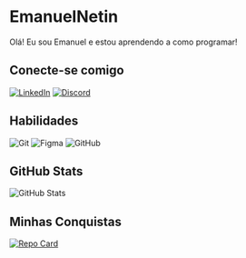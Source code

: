# EmanuelNetin
Olá! Eu sou Emanuel e estou aprendendo a como programar!

## Conecte-se comigo
[![LinkedIn](https://img.shields.io/badge/LinkedIn-0077B5?style=for-the-badge&logo=linkedin&logoColor=white)](https://www.linkedin.com/in/emanuel-neto-6b62132b9/)
[![Discord](https://img.shields.io/badge/Discord-0077B5?style=for-the-badge&logo=discord&logoColor=white)](https://discord.com/channels/@manelnetim/)

## Habilidades
![Git](https://img.shields.io/badge/GIT-000?style=for-the-badge&logo=git&logoColor=white)
![Figma](https://img.shields.io/badge/Figma-000?style=for-the-badge&logo=figma&logoColor=figma)
![GitHub](https://img.shields.io/badge/GitHub-100000?style=for-the-badge&logo=github&logoColor=white)

## GitHub Stats
![GitHub Stats](https://github-readme-stats.vercel.app/api?username=EmanuelNetin&theme=transparent&bg_color=000&border_color=30A3DC&show_icons=true&icon_color=30A3DC&title_color=&text_color=FFF&hide_title=true&hide=stars)

## Minhas Conquistas
[![Repo Card](https://github-readme-stats.vercel.app/api/pin/?username=EmanuelNetin&repo=SEUREPOSITORIO&bg_color=000&border_color=30A3DC&show_icons=true&icon_color=30A3DC&title_color=&text_color=FFF)](https://github.com/EmanuelNetin/)







